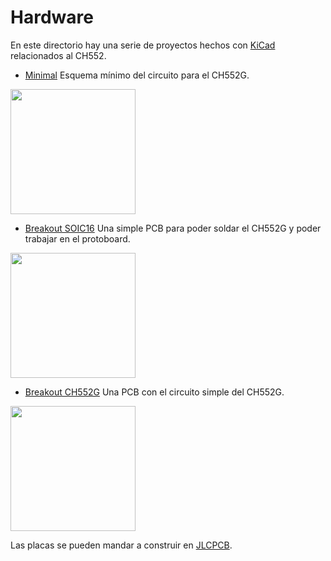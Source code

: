# Hardware

En este directorio hay una serie de proyectos hechos con [KiCad](https://www.kicad.org) relacionados al CH552.

- [Minimal](https://github.com/nstrappazzonc/CH552/tree/main/hdw/minimal) Esquema mínimo del circuito para el CH552G.

<img src="https://github.com/nstrappazzonc/CH552/blob/main/img/minimal_schematic.jpg?raw=true" width="200px">

- [Breakout SOIC16](https://github.com/nstrappazzonc/CH552/tree/main/hdw/SOIC16) Una simple PCB para poder soldar el CH552G y poder trabajar en el protoboard.

<img src="https://github.com/nstrappazzonc/CH552/blob/main/hdw/SOIC16/SOIC16.png?raw=true" width="200px">

- [Breakout CH552G](https://github.com/nstrappazzonc/CH552/tree/main/hdw/CH552G) Una PCB con el circuito simple del CH552G.

<img src="https://github.com/nstrappazzonc/CH552/blob/main/hdw/CH552G/CH552.png?raw=true" width="200px">

Las placas se pueden mandar a construir en [JLCPCB](https://jlcpcb.com).
